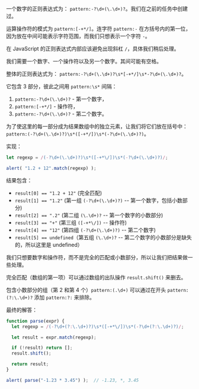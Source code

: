 一个数字的正则表达式为： `pattern:-?\d+(\.\d+)?`。我们在之前的任务中创建过。

运算操作符的模式为 `pattern:[-+*/]`。连字符 `pattern:-` 在方括号内的第一位，因为放在中间可能表示字符范围，而我们只想表示一个字符 `-`。

在 JavaScript 的正则表达式内部应该避免出现斜杠 `/`，具体我们稍后处理。

我们需要一个数字、一个操作符以及另一个数字。其间可能有空格。

整体的正则表达式为： `pattern:-?\d+(\.\d+)?\s*[-+*/]\s*-?\d+(\.\d+)?`。

它包含 3 部分，彼此之间用 `pattern:\s*` 间隔：
1. `pattern:-?\d+(\.\d+)?` - 第一个数字，
2. `pattern:[-+*/]` - 操作符，
3. `pattern:-?\d+(\.\d+)?` - 第二个数字。

为了使这里的每一部分成为结果数组中的独立元素，让我们将它们放在括号中： `pattern:(-?\d+(\.\d+)?)\s*([-+*/])\s*(-?\d+(\.\d+)?)`。

实现：

```js run
let regexp = /(-?\d+(\.\d+)?)\s*([-+*\/])\s*(-?\d+(\.\d+)?)/;

alert( "1.2 + 12".match(regexp) );
```

结果包含：

- `result[0] == "1.2 + 12"` (完全匹配)
- `result[1] == "1.2"` (第一组 `(-?\d+(\.\d+)?)` -- 第一个数字，包括小数部分)
- `result[2] == ".2"` (第二组 `(\.\d+)?` -- 第一个数字的小数部分)
- `result[3] == "+"` (第三组 `([-+*\/])` -- 操作符)
- `result[4] == "12"` (第四组 `(-?\d+(\.\d+)?)` -- 第二个数字)
- `result[5] == undefined`（第五组 `(\.\d+)?` -- 第二个数字的小数部分是缺失的，所以这里是 undefined）

我们只想要数字和操作符，而不是完全的匹配或小数部分，所以让我们把结果做一些处理。

完全匹配（数组的第一项）可以通过数组的出队操作 `result.shift()` 来删去。

包含小数部分的组（第 2 和第 4 个）`pattern:(.\d+)` 可以通过在开头 `pattern:(?:\.\d+)?` 添加 `pattern:?:` 来排除。

最终的解答：

```js run
function parse(expr) {
  let regexp = /(-?\d+(?:\.\d+)?)\s*([-+*\/])\s*(-?\d+(?:\.\d+)?)/;

  let result = expr.match(regexp);

  if (!result) return [];
  result.shift();

  return result;
}

alert( parse("-1.23 * 3.45") );  // -1.23, *, 3.45
```
